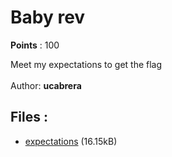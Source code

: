 # Baby rev
**Points** : 100

Meet my expectations to get the flag<br><br>Author: <b>ucabrera</b>

## Files : 

 - [expectations](./expectations) (16.15kB)